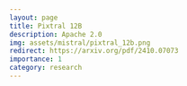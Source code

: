 ```yaml
---
layout: page
title: Pixtral 12B
description: Apache 2.0
img: assets/mistral/pixtral_12b.png
redirect: https://arxiv.org/pdf/2410.07073
importance: 1
category: research
---
```

